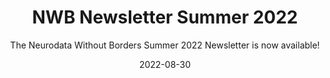 ---
title: "NWB Newsletter Summer 2022"
weight: 1
date: "2022-08-30"
subtitle: "The Neurodata Without Borders Summer 2022 Newsletter is now available!"
image: "/images/news/nwb-newsletter.png"
---